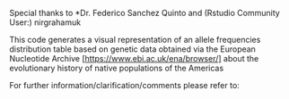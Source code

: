 Special thanks to *Dr. Federico Sanchez Quinto and (Rstudio Community User:) nirgrahamuk

This code generates a visual representation of an allele frequencies distribution table based on genetic data obtained via the European Nucleotide Archive [https://www.ebi.ac.uk/ena/browser/] about the evolutionary history of native populations of the Americas 

For further information/clarification/comments please refer to:
